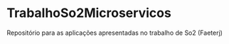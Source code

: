 # TrabalhoSo2Microservicos
Repositório para as aplicações apresentadas no trabalho de So2 (Faeterj)
